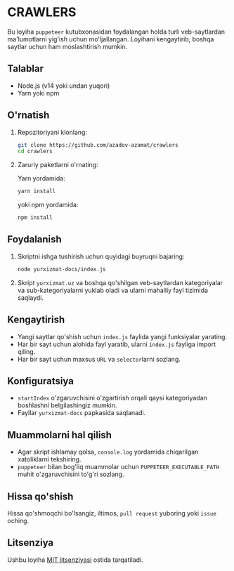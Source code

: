 # CRAWLERS

Bu loyiha `puppeteer` kutubxonasidan foydalangan holda turli veb-saytlardan ma'lumotlarni yig'ish uchun mo'ljallangan. Loyihani kengaytirib, boshqa saytlar uchun ham moslashtirish mumkin.

## Talablar

- Node.js (v14 yoki undan yuqori)
- Yarn yoki npm

## O'rnatish

1. Repozitoriyani klonlang:

   ```bash
   git clone https://github.com/azadov-azamat/crawlers
   cd crawlers
   ```

2. Zaruriy paketlarni o'rnating:

   Yarn yordamida:

   ```bash
   yarn install
   ```

   yoki npm yordamida:

   ```bash
   npm install
   ```

## Foydalanish

1. Skriptni ishga tushirish uchun quyidagi buyruqni bajaring:

   ```bash
   node yurxizmat-docs/index.js
   ```

2. Skript `yurxizmat.uz` va boshqa qo'shilgan veb-saytlardan kategoriyalar va sub-kategoriyalarni yuklab oladi va ularni mahalliy fayl tizimida saqlaydi.

## Kengaytirish

- Yangi saytlar qo'shish uchun `index.js` faylida yangi funksiyalar yarating.
- Har bir sayt uchun alohida fayl yaratib, ularni `index.js` fayliga import qiling.
- Har bir sayt uchun maxsus `URL` va `selector`larni sozlang.

## Konfiguratsiya

- `startIndex` o'zgaruvchisini o'zgartirish orqali qaysi kategoriyadan boshlashni belgilashingiz mumkin.
- Fayllar `yurxizmat-docs` papkasida saqlanadi.

## Muammolarni hal qilish

- Agar skript ishlamay qolsa, `console.log` yordamida chiqarilgan xatoliklarni tekshiring.
- `puppeteer` bilan bog'liq muammolar uchun `PUPPETEER_EXECUTABLE_PATH` muhit o'zgaruvchisini to'g'ri sozlang.

## Hissa qo'shish

Hissa qo'shmoqchi bo'lsangiz, iltimos, `pull request` yuboring yoki `issue` oching.

## Litsenziya

Ushbu loyiha [MIT litsenziyasi](LICENSE) ostida tarqatiladi.
